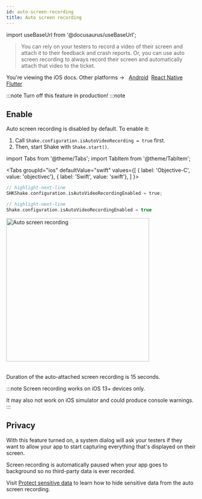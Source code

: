 ```yaml
---
id: auto-screen-recording
title: Auto screen recording
---
```

import useBaseUrl from '@docusaurus/useBaseUrl';

>You can rely on your testers to record a video of their screen and attach it to their feedback and crash reports.
Or, you can use auto screen recording to always record their screen and automatically attach that video to the ticket.

<p class="p2 mt-40">You're viewing the iOS docs. Other platforms → &nbsp;
<a href="/docs/android/configuration-and-data/auto-screen-recording/">Android</a>&nbsp;
<a href="/docs/react/configuration-and-data/auto-screen-recording/">React Native</a>&nbsp; 
<a href="/docs/flutter/configuration-and-data/auto-screen-recording/">Flutter</a>&nbsp;  
</p>

:::note
Turn off this feature in production!
:::note

## Enable
Auto screen recording is disabled by default. To enable it:
1. Call `Shake.configuration.isAutoVideoRecording = true` first.
1. Then, start Shake with `Shake.start()`.

import Tabs from '@theme/Tabs';
import TabItem from '@theme/TabItem';

<Tabs
  groupId="ios"
  defaultValue="swift"
  values={[
    { label: 'Objective-C', value: 'objectivec'},
    { label: 'Swift', value: 'swift'},
  ]
}>

<TabItem value="objectivec">

```objectivec title="AppDelegate.m"
// highlight-next-line
SHKShake.configuration.isAutoVideoRecordingEnabled = true;
```

</TabItem>

<TabItem value="swift">

```swift title="AppDelegate.swift"
// highlight-next-line
Shake.configuration.isAutoVideoRecordingEnabled = true
```

</TabItem>
</Tabs>

<table class="media-container media-container-highlighted mt-40 mb-40">
<img
  alt="Auto screen recording"
  width="380"
  src={useBaseUrl('img/phone-auto-screenrecording@2x.png')}
/>

</table>

Duration of the auto-attached screen recording is 15 seconds.

:::note
Screen recording works on iOS 13+ devices only.

It may also not work on iOS simulator and could produce console warnings.
:::

## Privacy

With this feature turned on, a system dialog will ask your testers if they want to allow your app
to start capturing everything that's displayed on their screen.

Screen recording is automatically paused when your app goes to background so no third-party data is ever recorded.

Visit [Protect sensitive data](/ios/configuration-and-data/manage-sensitive-data/#auto-screen-recording) to learn
how to hide sensitive data from the auto screen recording.
